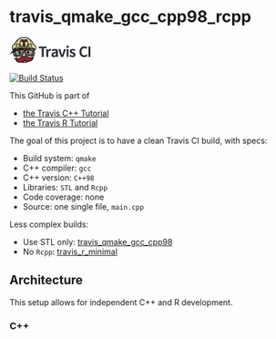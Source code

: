 # travis_qmake_gcc_cpp98_rcpp

[![Travis CI logo](TravisCI.png)](https://travis-ci.org)

[![Build Status](https://travis-ci.org/richelbilderbeek/travis_qmake_gcc_cpp98_rcpp.svg?branch=master)](https://travis-ci.org/richelbilderbeek/travis_qmake_gcc_cpp98_rcpp)

This GitHub is part of 
 * [the Travis C++ Tutorial](https://github.com/richelbilderbeek/travis_cpp_tutorial)
 * [the Travis R Tutorial](https://github.com/richelbilderbeek/travis_r_tutorial)

The goal of this project is to have a clean Travis CI build, with specs:
 * Build system: `qmake`
 * C++ compiler: `gcc`
 * C++ version: `C++98`
 * Libraries: `STL` and `Rcpp`
 * Code coverage: none
 * Source: one single file, `main.cpp`

Less complex builds:
 * Use STL only: [travis_qmake_gcc_cpp98](https://www.github.com/richelbilderbeek/travis_qmake_gcc_cpp98)
 * No `Rcpp`: [travis_r_minimal](https://www.github.com/richelbilderbeek/travis_r_minimal)

## Architecture

This setup allows for independent C++ and R development.

### C++



